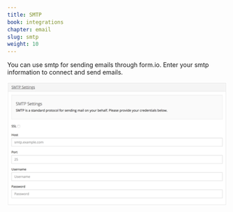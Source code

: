 ```yaml
---
title: SMTP
book: integrations
chapter: email
slug: smtp
weight: 10
---
```

You can use smtp for sending emails through form.io. Enter your smtp information to connect and send emails.
 
![](/assets/img/smtp.png)
